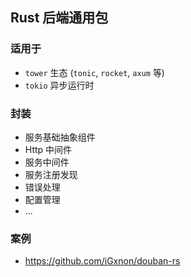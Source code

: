 ## Rust 后端通用包

### 适用于

- `tower` 生态 (`tonic`, `rocket`, `axum` 等)
- `tokio` 异步运行时

### 封装

- 服务基础抽象组件
- Http 中间件
- 服务中间件
- 服务注册发现
- 错误处理
- 配置管理
- ...

### 案例

- https://github.com/iGxnon/douban-rs